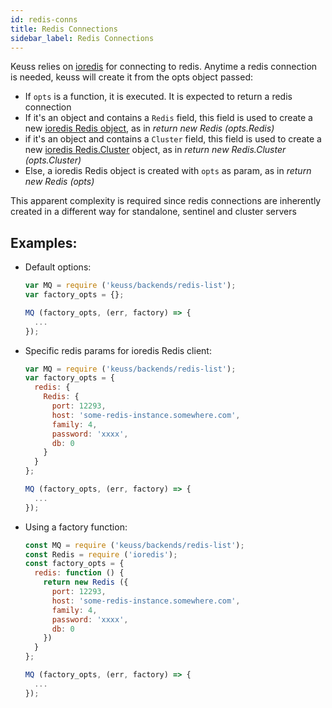```yaml
---
id: redis-conns
title: Redis Connections
sidebar_label: Redis Connections
---
```


Keuss relies on [ioredis](https://www.npmjs.com/package/ioredis) for connecting to redis. Anytime a redis connection is needed, keuss will create it from the opts object passed:

* If `opts` is a function, it is executed. It is expected to return a redis connection
* If it's an object and contains a `Redis` field, this field is used to create a new [ioredis Redis object](https://github.com/luin/ioredis), as in *return new Redis (opts.Redis)*
* if it's an object and contains a `Cluster` field, this field is used to create a new [ioredis Redis.Cluster](https://redis.io/topics/cluster-spec) object, as in *return new Redis.Cluster (opts.Cluster)*
* Else, a ioredis Redis object is created with `opts` as param, as in *return new Redis (opts)*

This apparent complexity is required since redis connections are inherently created in a different way for standalone, sentinel and cluster servers

## Examples:

* Default options:

  ```javascript
  var MQ = require ('keuss/backends/redis-list');
  var factory_opts = {};

  MQ (factory_opts, (err, factory) => {
    ...
  });
  ```

* Specific redis params for ioredis Redis client:

  ```javascript
  var MQ = require ('keuss/backends/redis-list');
  var factory_opts = {
    redis: {
      Redis: {
        port: 12293,
        host: 'some-redis-instance.somewhere.com',
        family: 4,
        password: 'xxxx',
        db: 0
      }
    }
  };

  MQ (factory_opts, (err, factory) => {
    ...
  });
  ```

* Using a factory function:

  ```javascript
  const MQ = require ('keuss/backends/redis-list');
  const Redis = require ('ioredis');
  const factory_opts = {
    redis: function () {
      return new Redis ({
        port: 12293,
        host: 'some-redis-instance.somewhere.com',
        family: 4,
        password: 'xxxx',
        db: 0
      })
    }
  };

  MQ (factory_opts, (err, factory) => {
    ...
  });
  ```
